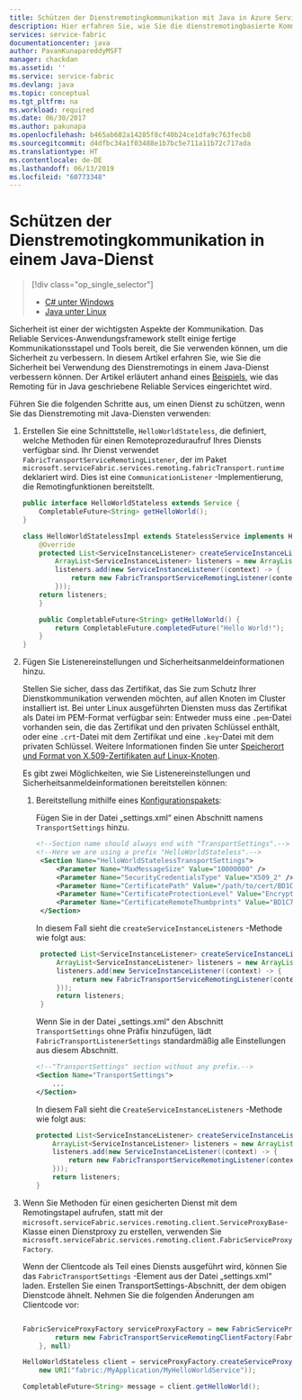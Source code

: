 ```yaml
---
title: Schützen der Dienstremotingkommunikation mit Java in Azure Service Fabric | Microsoft-Dokumentation
description: Hier erfahren Sie, wie Sie die dienstremotingbasierte Kommunikation für Reliable Services in Java schützen, die in einem Azure Service Fabric-Cluster ausgeführt werden.
services: service-fabric
documentationcenter: java
author: PavanKunapareddyMSFT
manager: chackdan
ms.assetid: ''
ms.service: service-fabric
ms.devlang: java
ms.topic: conceptual
ms.tgt_pltfrm: na
ms.workload: required
ms.date: 06/30/2017
ms.author: pakunapa
ms.openlocfilehash: b465ab602a14285f8cf40b24ce1dfa9c763fecb8
ms.sourcegitcommit: d4dfbc34a1f03488e1b7bc5e711a11b72c717ada
ms.translationtype: HT
ms.contentlocale: de-DE
ms.lasthandoff: 06/13/2019
ms.locfileid: "60773348"
---
```

# <a name="secure-service-remoting-communications-in-a-java-service"></a>Schützen der Dienstremotingkommunikation in einem Java-Dienst
> [!div class="op_single_selector"]
> * [C# unter Windows](service-fabric-reliable-services-secure-communication.md)
> * [Java unter Linux](service-fabric-reliable-services-secure-communication-java.md)
>
>

Sicherheit ist einer der wichtigsten Aspekte der Kommunikation. Das Reliable Services-Anwendungsframework stellt einige fertige Kommunikationsstapel und Tools bereit, die Sie verwenden können, um die Sicherheit zu verbessern. In diesem Artikel erfahren Sie, wie Sie die Sicherheit bei Verwendung des Dienstremotings in einem Java-Dienst verbessern können. Der Artikel erläutert anhand eines [Beispiels](service-fabric-reliable-services-communication-remoting-java.md), wie das Remoting für in Java geschriebene Reliable Services eingerichtet wird. 

Führen Sie die folgenden Schritte aus, um einen Dienst zu schützen, wenn Sie das Dienstremoting mit Java-Diensten verwenden:

1. Erstellen Sie eine Schnittstelle, `HelloWorldStateless`, die definiert, welche Methoden für einen Remoteprozeduraufruf Ihres Diensts verfügbar sind. Ihr Dienst verwendet `FabricTransportServiceRemotingListener`, der im Paket `microsoft.serviceFabric.services.remoting.fabricTransport.runtime` deklariert wird. Dies ist eine `CommunicationListener` -Implementierung, die Remotingfunktionen bereitstellt.

    ```java
    public interface HelloWorldStateless extends Service {
        CompletableFuture<String> getHelloWorld();
    }

    class HelloWorldStatelessImpl extends StatelessService implements HelloWorldStateless {
        @Override
        protected List<ServiceInstanceListener> createServiceInstanceListeners() {
            ArrayList<ServiceInstanceListener> listeners = new ArrayList<>();
            listeners.add(new ServiceInstanceListener((context) -> {
                return new FabricTransportServiceRemotingListener(context,this);
            }));
        return listeners;
        }

        public CompletableFuture<String> getHelloWorld() {
            return CompletableFuture.completedFuture("Hello World!");
        }
    }
    ```
2. Fügen Sie Listenereinstellungen und Sicherheitsanmeldeinformationen hinzu.

    Stellen Sie sicher, dass das Zertifikat, das Sie zum Schutz Ihrer Dienstkommunikation verwenden möchten, auf allen Knoten im Cluster installiert ist. Bei unter Linux ausgeführten Diensten muss das Zertifikat als Datei im PEM-Format verfügbar sein: Entweder muss eine `.pem`-Datei vorhanden sein, die das Zertifikat und den privaten Schlüssel enthält, oder eine `.crt`-Datei mit dem Zertifikat und eine `.key`-Datei mit dem privaten Schlüssel. Weitere Informationen finden Sie unter [Speicherort und Format von X.509-Zertifikaten auf Linux-Knoten](./service-fabric-configure-certificates-linux.md#location-and-format-of-x509-certificates-on-linux-nodes).
    
    Es gibt zwei Möglichkeiten, wie Sie Listenereinstellungen und Sicherheitsanmeldeinformationen bereitstellen können:

   1. Bereitstellung mithilfe eines [Konfigurationspakets](service-fabric-application-and-service-manifests.md):

       Fügen Sie in der Datei „settings.xml“ einen Abschnitt namens `TransportSettings` hinzu.

       ```xml
       <!--Section name should always end with "TransportSettings".-->
       <!--Here we are using a prefix "HelloWorldStateless".-->
        <Section Name="HelloWorldStatelessTransportSettings">
            <Parameter Name="MaxMessageSize" Value="10000000" />
            <Parameter Name="SecurityCredentialsType" Value="X509_2" />
            <Parameter Name="CertificatePath" Value="/path/to/cert/BD1C71E248B8C6834C151174DECDBDC02DE1D954.crt" />
            <Parameter Name="CertificateProtectionLevel" Value="EncryptandSign" />
            <Parameter Name="CertificateRemoteThumbprints" Value="BD1C71E248B8C6834C151174DECDBDC02DE1D954" />
        </Section>

       ```

       In diesem Fall sieht die `createServiceInstanceListeners` -Methode wie folgt aus:

       ```java
        protected List<ServiceInstanceListener> createServiceInstanceListeners() {
            ArrayList<ServiceInstanceListener> listeners = new ArrayList<>();
            listeners.add(new ServiceInstanceListener((context) -> {
                return new FabricTransportServiceRemotingListener(context,this, FabricTransportRemotingListenerSettings.loadFrom(HelloWorldStatelessTransportSettings));
            }));
            return listeners;
        }
       ```

        Wenn Sie in der Datei „settings.xml“ den Abschnitt `TransportSettings` ohne Präfix hinzufügen, lädt `FabricTransportListenerSettings` standardmäßig alle Einstellungen aus diesem Abschnitt.

        ```xml
        <!--"TransportSettings" section without any prefix.-->
        <Section Name="TransportSettings">
            ...
        </Section>
        ```
        In diesem Fall sieht die `CreateServiceInstanceListeners` -Methode wie folgt aus:

        ```java
        protected List<ServiceInstanceListener> createServiceInstanceListeners() {
            ArrayList<ServiceInstanceListener> listeners = new ArrayList<>();
            listeners.add(new ServiceInstanceListener((context) -> {
                return new FabricTransportServiceRemotingListener(context,this);
            }));
            return listeners;
        }
       ```
3. Wenn Sie Methoden für einen gesicherten Dienst mit dem Remotingstapel aufrufen, statt mit der `microsoft.serviceFabric.services.remoting.client.ServiceProxyBase`-Klasse einen Dienstproxy zu erstellen, verwenden Sie `microsoft.serviceFabric.services.remoting.client.FabricServiceProxyFactory`.

    Wenn der Clientcode als Teil eines Diensts ausgeführt wird, können Sie das `FabricTransportSettings` -Element aus der Datei „settings.xml“ laden. Erstellen Sie einen TransportSettings-Abschnitt, der dem obigen Dienstcode ähnelt. Nehmen Sie die folgenden Änderungen am Clientcode vor:

    ```java

    FabricServiceProxyFactory serviceProxyFactory = new FabricServiceProxyFactory(c -> {
            return new FabricTransportServiceRemotingClientFactory(FabricTransportRemotingSettings.loadFrom("TransportPrefixTransportSettings"), null, null, null, null);
        }, null)

    HelloWorldStateless client = serviceProxyFactory.createServiceProxy(HelloWorldStateless.class,
        new URI("fabric:/MyApplication/MyHelloWorldService"));

    CompletableFuture<String> message = client.getHelloWorld();

    ```
